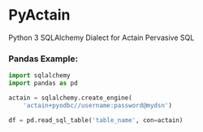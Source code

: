 # PyActain
Python 3 SQLAlchemy Dialect for Actain Pervasive SQL

### Pandas Example:


```python
import sqlalchemy
import pandas as pd

actain = sqlalchemy.create_engine(
    'actain+pyodbc//username:password@mydsn')

df = pd.read_sql_table('table_name', con=actain)
```

